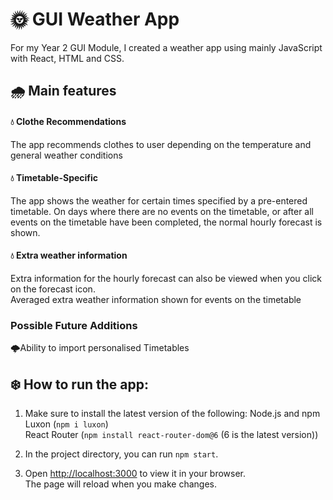 # 🌞 GUI Weather App

For my Year 2 GUI Module, I created a weather app using mainly JavaScript with React, HTML and CSS.


## 🌧️ Main features

#### 💧 Clothe Recommendations
The app recommends clothes to user depending on the temperature and general weather conditions

#### 💧 Timetable-Specific
The app shows the weather for certain times specified by a pre-entered timetable. On days where there are no events on the timetable, or after all events on the timetable have been completed, the normal hourly forecast is shown. 

#### 💧 Extra weather information
Extra information for the hourly forecast can also be viewed when you click on the forecast icon.\
Averaged extra weather information shown for events on the timetable

### Possible Future Additions
🌩️Ability to import personalised Timetables



## ❄️ How to run the app:

1. Make sure to install the latest version of the following:
   Node.js and npm\
   Luxon (`npm i luxon`)\
   React Router (`npm install react-router-dom@6` (6 is the latest version))
   
2. In the project directory, you can run `npm start`.

3. Open [http://localhost:3000](http://localhost:3000) to view it in your browser.\
The page will reload when you make changes.
